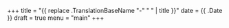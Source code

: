+++
title = "{{ replace .TranslationBaseName "-" " " | title }}"
date = {{ .Date }}
draft = true
menu = "main"
+++

